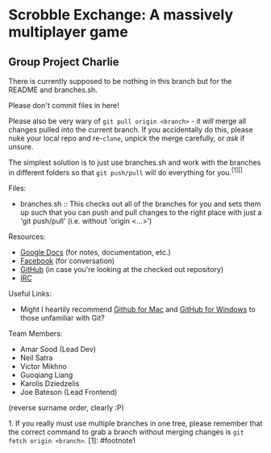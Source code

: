 # Scrobble Exchange: A massively multiplayer game

## Group Project Charlie

There is currently supposed to be nothing in this branch but for the README and branches.sh.

Please don't commit files in here!

Please also be very wary of `git pull origin <branch>` - it *will* merge all changes pulled into the current branch.
If you accidentally do this, please nuke your local repo and re-`clone`, unpick the merge carefully, or _ask_ if unsure.

The simplest solution is to just use branches.sh and work with the branches in different folders so that `git push/pull` will do everything for you.<sup>[1][]</sup>

Files:
* branches.sh :: This checks out all of the branches for you and sets them up such that you can push and pull changes to the right place with just a 'git push/pull' (i.e. without 'origin <...>')

Resources:
* [Google Docs](https://docs.google.com/folder/d/0Bzc0w3Y7EvMeblByNnZ1Y1RieHc/edit) (for notes, documentation, etc.)
* [Facebook](https://www.facebook.com/groups/scrobble-exchange) (for conversation)
* [GitHub](http://github.com/tekacs/scrobble-exchange) (in case you're looking at the checked out repository)
* [IRC](irc://last.fm:6667/last.gp)

Useful Links:
* Might I heartily recommend [Github for Mac](http://mac.github.com) and [GitHub for Windows](http://windows.github.com) to those unfamiliar with Git?

Team Members:

* Amar Sood (Lead Dev)
* Neil Satra
* Victor Mikhno
* Guoqiang Liang
* Karolis Dziedzelis
* Joe Bateson (Lead Frontend)

(reverse surname order, clearly :P)

<a id="footnote1">1.</a> If you really must use multiple branches in one tree, please remember that the correct command to grab a branch without merging changes is `git fetch origin <branch>`.
[1]: #footnote1